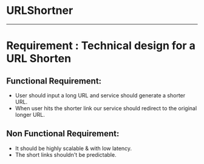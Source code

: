 # URLShortner
***

# Requirement : Technical design for a URL Shorten
## Functional Requirement:
* User should input a long URL and service should generate a shorter URL.
* When user hits the shorter link our service should redirect to the original longer URL.

## Non Functional Requirement:
* It should be highly scalable & with low latency.
* The short links shouldn't be predictable.

